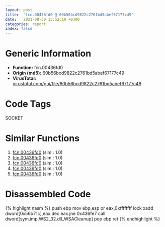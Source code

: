 ```yaml
---
layout: post
title:  "fcn.00436fd0 @ 60b56bcd9822c2761bd5abef67177c49"
date:   2021-08-30 15:52:19 +0300
categories: report
index: false
---
```


# Generic Information
- **Function:** fcn.00436fd0
- **Origin (md5):** 60b56bcd9822c2761bd5abef67177c49
- **VirusTotal:** [virustotal.com/gui/file/60b56bcd9822c2761bd5abef67177c49][virustotal_ref]

# Code Tags
<span class="tag" id="SOCKET">SOCKET</span>


# Similar Functions

1. [fcn.00436fd0][similar_1_ref] (sim.: 1.0)
2. [fcn.00436fd0][similar_2_ref] (sim.: 1.0)
3. [fcn.00436fd0][similar_3_ref] (sim.: 1.0)
4. [fcn.00436fd0][similar_4_ref] (sim.: 1.0)
5. [fcn.00436fd0][similar_5_ref] (sim.: 1.0)


# Disassembled Code

{% highlight nasm %}
push ebp
mov ebp,esp
or eax,0xffffffff
lock xadd dword[0x56b71c],eax
dec eax
jne 0x436fe7
call dword[sym.imp.WS2_32.dll_WSACleanup]
pop ebp
ret 
{% endhighlight %}


[similar_1_ref]: /report/fcn.00436fd0@6f3df46d1fce76523268c99d7ef5bd6a
[similar_2_ref]: /report/fcn.00436fd0@b087b9611605c28cc2f86356efd33bcb
[similar_3_ref]: /report/fcn.00436fd0@d50bcea10641ce5b9a5d746273df8a0a
[similar_4_ref]: /report/fcn.00436fd0@0e9d24a190b04adb41c502951b72134c
[similar_5_ref]: /report/fcn.00436fd0@4658cbcafaaa1d06130eddbdfa41cfd5
[virustotal_ref]: https://www.virustotal.com/gui/file/60b56bcd9822c2761bd5abef67177c49